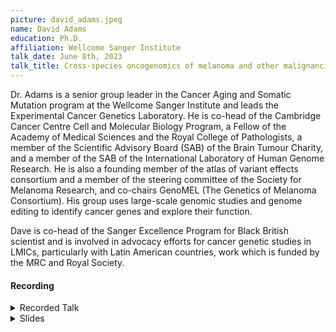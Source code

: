 ```yaml
---
picture: david_adams.jpeg
name: David Adams
education: Ph.D.
affiliation: Wellcome Sanger Institute
talk_date: June 8th, 2023
talk_title: Cross-species oncogenomics of melanoma and other malignancies to define disease drivers
---
```


Dr. Adams is a senior group leader in the Cancer Aging and Somatic Mutation program at the Wellcome Sanger Institute and leads the Experimental Cancer Genetics Laboratory. He is co-head of the Cambridge Cancer Centre Cell and Molecular Biology Program, a Fellow of the Academy of Medical Sciences and the Royal College of Pathologists, a member of the Scientific Advisory Board (SAB) of the Brain Tumour Charity, and a member of the SAB of the International Laboratory of Human Genome Research. He is also a founding member of the atlas of variant effects consortium and a member of the steering committee of the Society for Melanoma Research, and co-chairs GenoMEL (The Genetics of Melanoma Consortium). His group uses large-scale genomic studies and genome editing to identify cancer genes and explore their function.

Dave is co-head of the Sanger Excellence Program for Black British scientist and is involved in advocacy efforts for cancer genetic studies in LMICs, particularly with Latin American countries, work which is funded by the MRC and Royal Society.

#### Recording

<details><summary>Recorded Talk</summary>
<iframe width="640" height="360" src="https://drive.google.com/file/d/1tNfpgzh17f_xHLGpZlhVs5Pyx1s5-9mx/preview" allowfullscreen style="border:none;" allow="autoplay"></iframe>
</details>
<details><summary>Slides</summary>
<iframe width="640" height="540" src="{{ site.baseurl }}/assets/speaker_slides/David_Adams_Dermatlas.pdf" allowfullscreen style="border:none;"></iframe>
</details>
